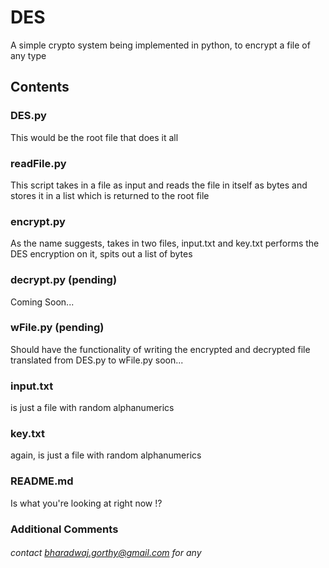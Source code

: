 # DES
A simple crypto system being implemented in python, to encrypt a file of any type

## Contents

### DES.py

This would be the root file that does it all

### readFile.py
This script takes in a file as input and reads the file in itself
as bytes and stores it in a list which is returned to the root file

### encrypt.py
As the name suggests, takes in two files, input.txt and key.txt
performs the DES encryption on it, spits out a list of bytes

### decrypt.py (pending)
Coming Soon...


### wFile.py (pending)
Should have the functionality of writing the encrypted and decrypted file
translated from DES.py to wFile.py soon...

### input.txt
is just a file with random alphanumerics

### key.txt
again, is just a file with random alphanumerics

### README.md
Is what you're looking at right now !?

### Additional Comments

###### contact bharadwaj.gorthy@gmail.com for any